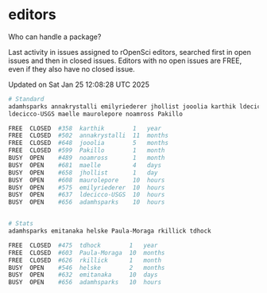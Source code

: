 # editors

Who can handle a package?

Last activity in issues assigned to rOpenSci editors, searched first in open
issues and then in closed issues. Editors with no open issues are FREE, even if
they also have no closed issue.


Updated on Sat Jan 25 12:08:28 UTC 2025

```bash
# Standard
adamhsparks annakrystalli emilyriederer jhollist jooolia karthik ldecicco
ldecicco-USGS maelle maurolepore noamross Pakillo

FREE  CLOSED  #358  karthik        1   year
FREE  CLOSED  #502  annakrystalli  11  months
FREE  CLOSED  #648  jooolia        5   months
FREE  CLOSED  #599  Pakillo        1   month
BUSY  OPEN    #489  noamross       1   month
BUSY  OPEN    #681  maelle         4   days
BUSY  OPEN    #658  jhollist       1   day
BUSY  OPEN    #608  maurolepore    10  hours
BUSY  OPEN    #575  emilyriederer  10  hours
BUSY  OPEN    #637  ldecicco-USGS  10  hours
BUSY  OPEN    #656  adamhsparks    10  hours


# Stats
adamhsparks emitanaka helske Paula-Moraga rkillick tdhock

FREE  CLOSED  #475  tdhock        1   year
FREE  CLOSED  #603  Paula-Moraga  10  months
FREE  CLOSED  #626  rkillick      1   month
BUSY  OPEN    #546  helske        2   months
BUSY  OPEN    #632  emitanaka     10  days
BUSY  OPEN    #656  adamhsparks   10  hours
```
